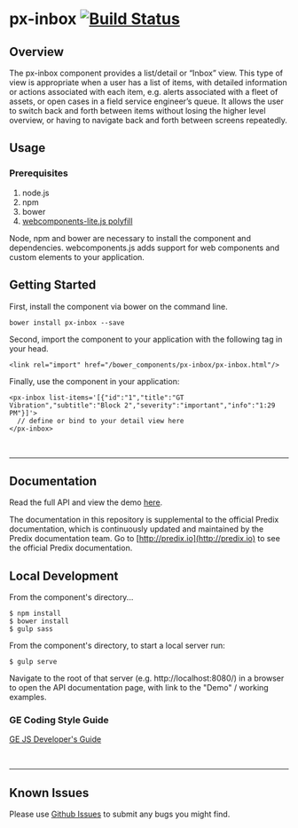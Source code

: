 # px-inbox [![Build Status](https://travis-ci.org/PredixDev/px-inbox.svg?branch=master)](https://travis-ci.org/PredixDev/px-inbox)

## Overview

The px-inbox component provides a list/detail or “Inbox” view. This type of view is appropriate when a user has a list of items, with detailed information or actions associated with each item, e.g. alerts associated with a fleet of assets, or open cases in a field service engineer’s queue. It allows the user to switch back and forth between items without losing the higher level overview, or having to navigate back and forth between screens repeatedly.

## Usage

### Prerequisites
1. node.js
2. npm
3. bower
4. [webcomponents-lite.js polyfill](https://github.com/webcomponents/webcomponentsjs)

Node, npm and bower are necessary to install the component and dependencies. webcomponents.js adds support for web components and custom elements to your application.

## Getting Started

First, install the component via bower on the command line.

```
bower install px-inbox --save
```

Second, import the component to your application with the following tag in your head.

```
<link rel="import" href="/bower_components/px-inbox/px-inbox.html"/>
```

Finally, use the component in your application:

```
<px-inbox list-items='[{"id":"1","title":"GT Vibration","subtitle":"Block 2","severity":"important","info":"1:29 PM"}]'>
  // define or bind to your detail view here
</px-inbox>
```

<br />
<hr />

## Documentation

Read the full API and view the demo [here](https://predixdev.github.io/predix-ui/?type=component&show=px-inbox/).

The documentation in this repository is supplemental to the official Predix documentation, which is continuously updated and maintained by the Predix documentation team. Go to [http://predix.io](http://predix.io)  to see the official Predix documentation.


## Local Development

From the component's directory...

```
$ npm install
$ bower install
$ gulp sass
```

From the component's directory, to start a local server run:

```
$ gulp serve
```

Navigate to the root of that server (e.g. http://localhost:8080/) in a browser to open the API documentation page, with link to the "Demo" / working examples.

### GE Coding Style Guide
[GE JS Developer's Guide](https://github.com/GeneralElectric/javascript)

<br />
<hr />

## Known Issues

Please use [Github Issues](https://github.com/PredixDev/px-inbox/issues) to submit any bugs you might find.
